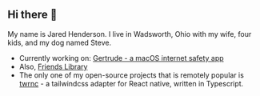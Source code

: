 ## Hi there 👋

My name is Jared Henderson. I live in Wadsworth, Ohio with my wife, four kids, and my dog
named Steve.

- Currently working on: [Gertrude - a macOS internet safety app](https://gertrude.app)
- Also, [Friends Library](https://friendslibrary.com)
- The only one of my open-source projects that is remotely popular is
  [twrnc](https://github.com/jaredh159/tailwind-react-native-classnames) - a tailwindcss
  adapter for React native, written in Typescript.
